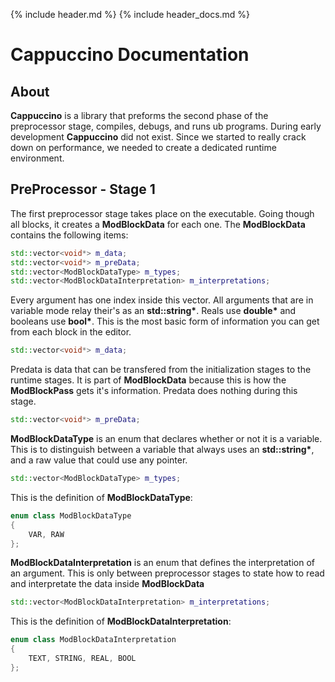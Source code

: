 {% include header.md %}
{% include header_docs.md %}

# Cappuccino Documentation

## About

**Cappuccino** is a library that preforms the second phase of the preprocessor stage, compiles, debugs, and runs ub programs. During early development **Cappuccino** did not exist. Since we started to really crack down on performance, we needed to create a dedicated runtime environment.

## PreProcessor - Stage 1

The first preprocessor stage takes place on the executable. Going though all blocks, it creates a **ModBlockData** for each one. The **ModBlockData** contains the following items:
```cpp
std::vector<void*> m_data;
std::vector<void*> m_preData;
std::vector<ModBlockDataType> m_types;
std::vector<ModBlockDataInterpretation> m_interpretations;
```
Every argument has one index inside this vector. All arguments that are in variable mode relay their's as an **std::string\***. Reals use **double\*** and booleans use **bool\***. This is the most basic form of information you can get from each block in the editor.
```cpp
std::vector<void*> m_data;
```
Predata is data that can be transfered from the initialization stages to the runtime stages. It is part of **ModBlockData** because this is how the **ModBlockPass** gets it's information. Predata does nothing during this stage.
```cpp
std::vector<void*> m_preData;
```
**ModBlockDataType** is an enum that declares whether or not it is a variable. This is to distinguish between a variable that always uses an **std::string\***, and a raw value that could use any pointer.
```cpp
std::vector<ModBlockDataType> m_types;
```
This is the definition of **ModBlockDataType**:
```cpp
enum class ModBlockDataType
{
	VAR, RAW
};
```
**ModBlockDataInterpretation** is an enum that defines the interpretation of an argument. This is only between preprocessor stages to state how to read and interpretate the data inside **ModBlockData**
```cpp
std::vector<ModBlockDataInterpretation> m_interpretations;
```
This is the definition of **ModBlockDataInterpretation**:
```cpp
enum class ModBlockDataInterpretation
{
	TEXT, STRING, REAL, BOOL
};
```